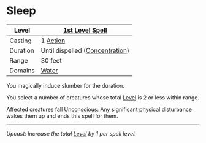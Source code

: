 # Sleep

| Level    | [1st Level Spell](1st%20Level%20Spells.md)                            |
| -------- | --------------------------------------------------------------------- |
| Casting  | 1 [Action](../../../../Game%20Procedures/Core%20Procedures/Action.md) |
| Duration | Until dispelled ([Concentration](../../Concentration.md))             |
| Range    | 30 feet                                                               |
| Domains  | [Water](../../Spell%20Domains/Water.md)                               |

You magically induce slumber for the duration.

You select a number of creatures whose total [Level](../../../../Player%20Characters/Derived%20Statistics/Level.md) is 2 or less within range.

Affected creatures fall [Unconscious](../../../../Game%20Procedures/Conditions/Unconscious.md). Any significant physical disturbance wakes them up and ends this spell for them.

---
*Upcast: Increase the total [Level](../../../../Player%20Characters/Derived%20Statistics/Level.md) by 1 per spell level.*
